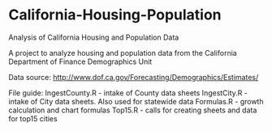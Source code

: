 # California-Housing-Population
Analysis of California Housing and Population Data

A project to analyze housing and population data from the California Department of Finance Demographics Unit

Data source: http://www.dof.ca.gov/Forecasting/Demographics/Estimates/

File guide:
IngestCounty.R - intake of County data sheets
IngestCity.R - intake of City data sheets. Also used for statewide data
Formulas.R - growth calculation and chart formulas
Top15.R - calls for creating sheets and data for top15 cities
